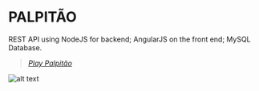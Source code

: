 # PALPITÃO
REST API using NodeJS for backend; AngularJS on the front end; MySQL Database.




> _[Play Palpitão](https://palpitao.herokuapp.com/#!/palpites)_



![alt text](https://github.com/ahsouza/palpitao/blob/master/public/shared/img/palpitao-screenshot.png)
